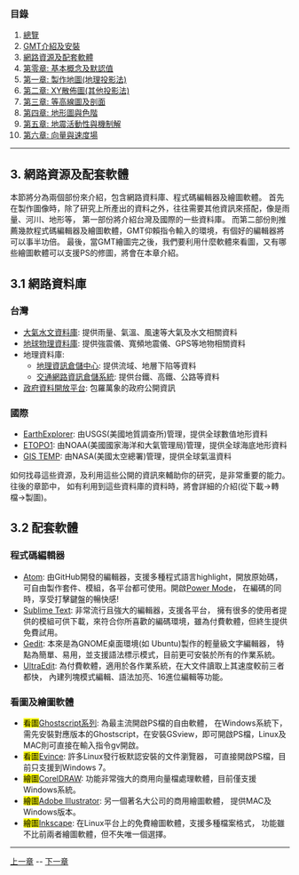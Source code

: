 
### 目錄
1. [總覽](/index.md)
2. [GMT介紹及安裝](/intro_install.md)
3. [網路資源及配套軟體](/net_software.md)
4. [第零章: 基本概念及默認值](/basic_defaults.md)
5. [第一章: 製作地圖(地理投影法)](/projection.md)
6. [第二章: XY散佈圖(其他投影法)](/xy_figure.md)
7. [第三章: 等高線圖及剖面](/contour_profile.md)
8. [第四章: 地形圖與色階](/topography_cpt.md)
9. [第五章: 地震活動性與機制解](/seismicity_meca.md)
10. [第六章: 向量與速度場](/vector_velocity.md)

---

## 3. 網路資源及配套軟體

本節將分為兩個部份來介紹，包含網路資料庫、程式碼編輯器及繪圖軟體。
首先在製作圖像時，除了研究上所產出的資料之外，往往需要其他資訊來搭配，像是雨量、河川、地形等，
第一部份將介紹台灣及國際的一些資料庫。
而第二部份則推薦幾款程式碼編輯器及繪圖軟體，GMT仰賴指令輸入的環境，有個好的編輯器將可以事半功倍。
最後，當GMT繪圖完之後，我們要利用什麼軟體來看圖，又有哪些繪圖軟體可以支援PS的修圖，將會在本章介紹。

## <a name="m3.1"></a>3.1 網路資料庫

### 台灣
* [大氣水文資料庫](https://dbahr.narlabs.org.tw): 提供雨量、氣溫、風速等大氣及水文相關資料
* [地球物理資料庫](http://gdms.cwb.gov.tw/index.php): 提供強震儀、寬頻地震儀、GPS等地物相關資料
* 地理資料庫:
  * [地理資訊倉儲中心](http://gic.wra.gov.tw/gic/homepage/index.aspx): 提供流域、地層下陷等資料
  * [交通網路資訊倉儲系統](https://gist.motc.gov.tw): 提供台鐵、高鐵、公路等資料
* [政府資料開放平台](https://data.gov.tw/): 包羅萬象的政府公開資訊

### 國際
* [EarthExplorer](https://earthexplorer.usgs.gov): 由USGS(美國地質調查所)管理，提供全球數值地形資料
* [ETOPO1](https://www.ngdc.noaa.gov/mgg/global/): 由NOAA(美國國家海洋和大氣管理局)管理，提供全球海底地形資料
* [GIS TEMP](https://data.giss.nasa.gov/gistemp/): 由NASA(美國太空總署)管理，提供全球氣溫資料

如何找尋這些資源，及利用這些公開的資訊來輔助你的研究，是非常重要的能力。往後的章節中，
如有利用到這些資料庫的資料時，將會詳細的介紹(從下載->轉檔->製圖)。

## 3.2 配套軟體

### 程式碼編輯器
* [Atom](https://atom.io): 由GitHub開發的編輯器，支援多種程式語言highlight，開放原始碼，
可自由製作套件、模組，各平台都可使用。開啟[Power Mode](https://atom.io/packages/activate-power-mode)，
在編碼的同時，享受打擊鍵盤的暢快感!
* [Sublime Text](https://www.sublimetext.com/): 非常流行且強大的編輯器，支援各平台，
擁有很多的使用者提供的模組可供下載，來符合你所喜歡的編碼環境，雖為付費軟體，但終生提供免費試用。
* [Gedit](https://wiki.gnome.org/Apps/Gedit): 本來是為GNOME桌面環境(如 Ubuntu)製作的輕量級文字編輯器，
特點為簡單、易用，並支援語法標示模式，目前更可安裝於所有的作業系統。
* [UltraEdit](https://www.ultraedit.com/): 為付費軟體，適用於各作業系統，在大文件讀取上其速度較前三者都快，
內建列塊模式編輯、語法加亮、16進位編輯等功能。

### 看圖及繪圖軟體
* <mark>看圖</mark>[Ghostscript系列](http://pages.cs.wisc.edu/~ghost/): 為最主流開啟PS檔的自由軟體，
在Windows系統下，需先安裝對應版本的Ghostscript，在安裝GSview，即可開啟PS檔，Linux及MAC則可直接在輸入指令gv開啟。
* <mark>看圖</mark>[Evince](https://wiki.gnome.org/Apps/Evince): 許多Linux發行板默認安裝的文件瀏覽器，
可直接開啟PS檔，目前只支援到Windows 7。
* <mark>繪圖</mark>[CorelDRAW](https://www.coreldraw.com/tw/): 功能非常強大的商用向量檔處理軟體，目前僅支援Windows系統。
* <mark>繪圖</mark>[Adobe Illustrator](http://www.adobe.com/products/illustrator.html): 另一個著名大公司的商用繪圖軟體，
提供MAC及Windows版本。
* <mark>繪圖</mark>[Inkscape](https://inkscape.org/en/): 在Linux平台上的免費繪圖軟體，支援多種檔案格式，
功能雖不比前兩者繪圖軟體，但不失唯一個選擇。


---

[上一章](/intro_install.md) -- [下一章](/basic_defaults.md)
